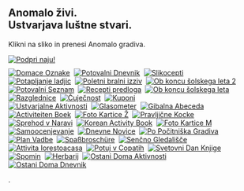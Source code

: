 <h2>Anomalo živi.<br />Ustvarjava luštne stvari.</h2>
<p>Klikni na sliko in prenesi Anomalo gradiva.</p>
<a href="https://www.paypal.com/cgi-bin/webscr?cmd=_s-xclick&hosted_button_id=C7RDUMHNRMR28&source=url" target="_blank" rel="noopener noreferrer"><img src="/img/Doniraj_175px.jpg" alt="Podpri naju!" style="padding-bottom:10px;"/></a><br />
<!-- Posts go here -->
<!-- Row +1 -->
<a href="https://bit.ly/anomalodomaceoznake" target="_blank" rel="noopener noreferrer"><img src="/img/SL_PostLabels_350px.jpg" alt="Domace Oznake"/></a>&nbsp;
<a href="https://bit.ly/anomalopotovalnidnevnik" target="_blank" rel="noopener noreferrer"><img src="/img/SL_PostPotovalniDnevnik_350px.jpg" alt="Potovalni Dnevnik"/></a>&nbsp;
<a href="https://bit.ly/anomaloslikocepti" target="_blank" rel="noopener noreferrer"><img src="/img/SL_FBSlikocepti_350px.jpg" alt="Slikocepti"/></a><br />
<!-- Row 1 -->
<a href="https://bit.ly/anomalopotapljanjeladjic" target="_blank" rel="noopener noreferrer"><img src="/img/SL_Potapljanje Ladjic Post_350px.jpg" alt="Potapljanje ladjic"/></a>&nbsp;
<a href="https://bit.ly/anomalopoletnibralniizziv" target="_blank" rel="noopener noreferrer"><img src="/img/SL_PoletniBralniIzzivPost_350px.jpg" alt="Poletni bralni izziv"/></a>&nbsp;
<a href="https://bit.ly/anomaloobkoncušolskegaleta2" target="_blank" rel="noopener noreferrer"><img src="/img/SL_ObKoncuŠole2Post_350px.jpg" alt="Ob koncu šolskega leta 2"/></a><br />
<!-- Row 2 -->
<a href="https://bit.ly/anomalopotovalniseznam" target="_blank" rel="noopener noreferrer"><img src="/img/SL_FBPotovalniSeznam_350px.jpg" alt="Potovalni Seznam"/></a>&nbsp;
<a href="https://bit.ly/anomaloreceptipredloga" target="_blank" rel="noopener noreferrer"><img src="/img/SL_FBPostRecepti_350px.jpg" alt="Recepti predloga"/></a>&nbsp;
<a href="https://bit.ly/anomaloobkoncušolskegaleta" target="_blank" rel="noopener noreferrer"><img src="/img/SL_KonecLetaPost_350px.jpg" alt="Ob koncu šolskega leta"/></a><br />
<!-- Row 3 -->
<a href="https://bit.ly/anomalorazglednice" target="_blank" rel="noopener noreferrer"><img src="/img/SL_DIYRazglednice_350px.jpg" alt="Razglednice"/></a>&nbsp;
<a href="https://bit.ly/anomaločuječnost" target="_blank" rel="noopener noreferrer"><img src="/img/SL_ČuječnostPost_350px.jpg" alt="Čuječnost"/></a>&nbsp;
<a href="https://bit.ly/anomalokuponi" target="_blank" rel="noopener noreferrer"><img src="/img/SL_Kuponi_350px.jpg" alt="Kuponi"/></a><br />
<!-- Row 4 -->
<a href="https://bit.ly/anomaloumetniškeaktivnosti" target="_blank" rel="noopener noreferrer"><img src="/img/SL_Ustvarjalneaktivnosti_350px.jpg" alt="Ustvarjalne Aktivnosti"/></a>&nbsp;
<a href="https://bit.ly/anomaloglasometer" target="_blank" rel="noopener noreferrer"><img src="/img/SL_Voicemeter_350px.jpg" alt="Glasometer"/></a>&nbsp;
<a href="https://bit.ly/anomalogibalnaabeceda" target="_blank" rel="noopener noreferrer"><img src="/img/SL_GibalnaAbeceda_350px.jpg" alt="Gibalna Abeceda"/></a><br />
<!-- Row 5 -->
<a href="https://bit.ly/anomaloactiviteitenboek" target="_blank" rel="noopener noreferrer"><img src="/img/SL_DutchActivityBook_350px.jpg" alt="Activiteiten Boek"/></a>&nbsp;
<a href="https://bit.ly/2anomalofotokarticeŽ" target="_blank" rel="noopener noreferrer"><img src="/img/SL_Babymilestones1_350px.jpg" alt="Foto Kartice Ž"/></a>&nbsp;
<a href="https://bit.ly/anomalopravljičnekocke" target="_blank" rel="noopener noreferrer"><img src="/img/SL_Kocke_350px.jpg" alt="Pravljične Kocke"/></a><br />
<!-- Row 6 -->
<a href="https://bit.ly/anomalosprehodvnaravi" target="_blank" rel="noopener noreferrer"><img src="/img/SL_Sprehodvnaravi_350px.jpg" alt="Sprehod v Naravi"/></a>&nbsp;
<a href="https://bit.ly/anomalokoreanactivitybook" target="_blank" rel="noopener noreferrer"><img src="/img/SL_KOR_activitybook_350px.jpg" alt="Korean Activity Book"/></a>&nbsp;
<a href="https://bit.ly/anomalofotokarticeM" target="_blank" rel="noopener noreferrer"><img src="/img/SL_Babymilestones2_350px.jpg" alt="Foto Kartice M"/></a><br />
<!-- Row 7 -->
<a href="https://bit.ly/anomaloinsamoocenjevanje" target="_blank" rel="noopener noreferrer"><img src="/img/SL_Samoocenjevanje_350px.jpg" alt="Samoocenjevanje"/></a>&nbsp;
<a href="https://bit.ly/anomalonovice" target="_blank" rel="noopener noreferrer"><img src="/img/SL_DnevneNovice_350px.jpg" alt="Dnevne Novice"/></a>&nbsp;
<a href="https://bit.ly/anomalopopocitnicah" target="_blank" rel="noopener noreferrer"><img src="/img/SL_PoPočitniška_350px.jpg" alt="Po Počitniška Gradiva"/></a><br />
<!-- Row 8 -->
<a href="https://bit.ly/anomalovadba" target="_blank" rel="noopener noreferrer"><img src="/img/SL_PlanVadbe_350px.jpg" alt="Plan Vadbe"/></a>&nbsp;
<a href="https://bit.ly/anomalospaßbroschüre" target="_blank" rel="noopener noreferrer"><img src="/img/SL_GermanTranslation_350px.jpg" alt="Spaßbroschüre"/></a>&nbsp;
<a href="https://bit.ly/anomalogledališče" target="_blank" rel="noopener noreferrer"><img src="/img/SL_Theatre_350px.jpg" alt="Senčno Gledališče"/></a><br />
<!-- Row 9 -->
<a href="https://bit.ly/attivitaIorestoacasa" target="_blank" rel="noopener noreferrer"><img src="/img/SL_Italijanski Prevod_350px.jpg" alt="Attivita Iorestoacasa"/></a>&nbsp;
<a href="https://bit.ly/anomalovcopatih" target="_blank" rel="noopener noreferrer"><img src="/img/SL_PotujVCopatih_350px.jpg" alt="Potuj v Copatih"/></a>&nbsp;
<a href="https://bit.ly/anomalodanknjige" target="_blank" rel="noopener noreferrer"><img src="/img/SL_SvetovniDanKnjige_350px.jpg" alt="Svetovni Dan Knjige"/></a><br />
<!-- Row 10 -->
<a href="https://bit.ly/anomalospomin" target="_blank" rel="noopener noreferrer"><img src="/img/SL_Spomin_350px.jpg" alt="Spomin"/></a>&nbsp;
<a href="https://bit.ly/anomaloherbarij" target="_blank" rel="noopener noreferrer"><img src="/img/SL_Herbarij_350px.jpg" alt="Herbarij"/></a>&nbsp;
<a href="https://bit.ly/anomaloaktivnosti" target="_blank" rel="noopener noreferrer"><img src="/img/ODAktivnost_350px.jpg" alt="Ostani Doma Aktivnosti"/></a><br />
<!-- Row 11 -->
<a href="https://bit.ly/anomalodnevnik" target="_blank" rel="noopener noreferrer"><img src="/img/ODDnevnik_350px.jpg" alt="Ostani Doma Dnevnik"/></a>&nbsp;
<p>.</p>
